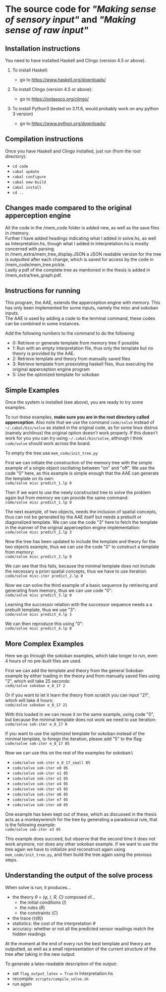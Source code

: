 # The source code for *"Making sense of sensory input"* and *"Making sense of raw input"*

## Installation instructions

You need to have installed Haskell and Clingo (version 4.5 or above).

1. To install Haskell:
    * go to https://www.haskell.org/downloads/

2. To install Clingo (version 4.5 or above):
    * go to https://potassco.org/clingo/

3. To install Python3 (tested on 3.11.6, would probably work on any python 3 version)
    * go to https://www.python.org/downloads/

## Compilation instructions

Once you have Haskell and Clingo installed, just run (from the root directory):
   * `cd code`
   * `cabal update`
   * `cabal configure`
   * `cabal new-build`
   * `cabal install`
   * `cd ..`

## Changes made compared to the original apperception engine

All the code in the /mem_code folder is added new, as well as the save files in /memory.\
Further I have added headings indicating what I added in solve.hs, as well as Interpretation.hs, though what I added in Interpretation.hs is mostly concerned with parsing.\
In /mem_extra/mem_tree_display.JSON a JSON readable version for the tree is outputted after each change, which is saved for access by the code in /mem_code/mem_tree.pickle.\
Lastly a pdf of the complete tree as mentioned in the thesis is added in /mem_extra/tree_graph.pdf.

## Instructions for running

This program, the AAE, extends the apperception engine with memory. This has only been implemented for some inputs, namely the misc and sokoban inputs.\
The AAE is used by adding a code to the terminal command, these codes can be combined in some instances.

Add the following numbers to the command to do the following:
* 0: Retrieve or generate template from memory tree if possible
* 1: Run with an empty interpretation file, thus only the template but no theory is provided by the AAE.
* 2: Retrieve template and theory from manually saved files
* 3: Retrieve template from preexisting haskell files, thus executing the original apperception engine program
* 5: Use the optimized template for sokoban


## Simple Examples

Once the system is installed (see above), you are ready to try some examples.

To run these examples, **make sure you are in the root directory called apperception**. 
Also note that we use the command `code/solve` instead of `~/.cabal/bin/solve` as stated in the original code, as for some linux distros (namely archlinux) the original option doesn't work properly. 
If this doesn't work for you you can try using `~/.cabal/bin/solve`, although I think `code/solve` should work across the board.

To empty the tree use `mem_code/init_tree.py`

First we can initiate the construction of the memory tree with the simple example of a single object oscillating between "on" and "off".
We use the code "0" here, as this example is simple enough that the AAE can generate the template on its own:\
`code/solve misc predict_1.lp 0` 

Then if we want to use the newly constructed tree to solve the problem again but from memory we can provide the same command:\
`code/solve misc predict_1.lp 0` 

The next example, of two objects, needs the inclusion of spatial concepts, thus can not be generated by the AAE itself but needs a prebuilt or diagonalized template.
We can use the code "3" here to fetch the template in the manner of the original apperception engine implementation:\
`code/solve misc predict_2.lp 3` 

Now the tree has been updated to include the template and theory for the two objects example, thus we can use the code "0" to construct a template from memory:\
`code/solve misc predict_2.lp 0`

We can see that this fails, because the minimal template does not include the necessary a priori spatial concepts, thus we have to use iteration:\
`code/solve misc-iter predict_2.lp 0`

Now we can solve the third example of a basic sequence by retrieving and generating from memory, thus we can use code "0":\
`code/solve misc predict_3.lp 0`

Learning the successor relation with the successor sequence needs a a prebuilt template, thus we use "3":\
`code/solve misc predict_4.lp 3`

We can then reproduce this using "0":\
`code/solve misc predict_4.lp 0`


## More Complex Examples

Here we go through the sokoban examples, which take longer to run, even 4 hours of no pre-built files are used.

First we can add the template and theory from the general Sokoban example by either loading in the theory and from manually saved files using "2", which will take 25 seconds:\
`code/solve sokoban e_8_17 2`

Or if you want to let it learn the theory from scratch you can input "21", which will take 4 hours:\
`code/solve sokoban e_8_17 21`

With this loaded in we can reuse it on the same example, using code "0", but because the minimal template does not work we need to use iteration:\
`code/solve sok-iter e_8_17 0`

If you want to use the optimized template for sokoban instead of the minimal template, to forego the iteration, please add "5" to the flag:\
`code/solve sok-iter e_8_17 05`

Now we can use this on the rest of the examples for sokoban:\
* `code/solve sok-iter e_8_17_small 05`
* `code/solve sok-iter e0 05`
* `code/solve sok-iter e1 05`
* `code/solve sok-iter e2 05`
* `code/solve sok-iter e4 05`
* `code/solve sok-iter e5 05`
* `code/solve sok-iter e6 05`
* `code/solve sok-iter e7 05`
* `code/solve sok-iter e8 05`

One example has been kept out of these, which as discussed in the thesis acts as a monkeywrench for the tree by generating a paradoxical rule, that is the following example:\
`code/solve sok-iter e3 05`

This example does succeed, but observe that the second time it does not work anymore, nor does any other sokoban example.
If we want to use the tree again we have to initialize and reconstruct again using `mem_code/init_tree.py`, and then build the tree again using the previous steps.


## Understanding the output of the solve process

When solve is run, it produces...
* the theory *θ = (φ, I, R, C)* composed of...
    * the initial conditions (*I*)
    * the rules (*R*)
    * the constraints (*C*)
* the trace (*τ(θ)*)
* statistics: the cost of the interpretation *θ*
* accuracy: whether or not all the predicted sensor readings match the hidden readings

At the moment at the end of every run the best template and theory are outputted, as well as a small representation of the current structure of the tree after taking in the new output.

To generate a latex-readable description of the output:
 * set `flag_output_latex = True` in Interpretation.hs
 * recompile: `scripts/compile_solve.sh`
 * run again



